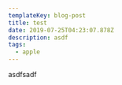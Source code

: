 ```yaml
---
templateKey: blog-post
title: test
date: 2019-07-25T04:23:07.878Z
description: asdf
tags:
  - apple
---
```

asdfsadf
